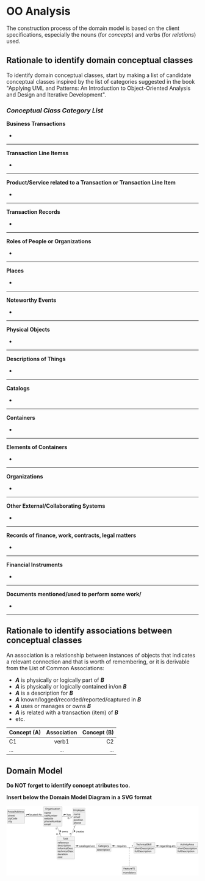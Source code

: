 # OO Analysis

The construction process of the domain model is based on the client specifications, especially the nouns (for _concepts_) and verbs (for _relations_) used.

## Rationale to identify domain conceptual classes
To identify domain conceptual classes, start by making a list of candidate conceptual classes inspired by the list of categories suggested in the book "Applying UML and Patterns: An Introduction to Object-Oriented Analysis and Design and Iterative Development".


### _Conceptual Class Category List_

**Business Transactions**

* 

---

**Transaction Line Itemss**

* 

---

**Product/Service related to a Transaction or Transaction Line Item**

* 

---

**Transaction Records**

* 

---  

**Roles of People or Organizations**

* 

---

**Places**

* 

---

**Noteworthy Events**

* 

---

**Physical Objects**

* 

---

**Descriptions of Things**

* 

---

**Catalogs**

* 

---

**Containers**

* 

---

**Elements of Containers**

* 

---

**Organizations**

* 

---

**Other External/Collaborating Systems**

* 

---

**Records of finance, work, contracts, legal matters**

* 

---

**Financial Instruments**

* 

---

**Documents mentioned/used to perform some work/**

* 

---


## Rationale to identify associations between conceptual classes

An association is a relationship between instances of objects that indicates a relevant connection and that is worth of remembering, or it is derivable from the List of Common Associations:

- **_A_** is physically or logically part of **_B_**
- **_A_** is physically or logically contained in/on **_B_**
- **_A_** is a description for **_B_**
- **_A_** known/logged/recorded/reported/captured in **_B_**
- **_A_** uses or manages or owns **_B_**
- **_A_** is related with a transaction (item) of **_B_**
- etc.


| Concept (A) 		|  Association   	|  Concept (B) |
|----------	   		|:-------------:		|------:       |
| C1  	| verb1    		 	| C2  |
| ...  	| ...    		 	| ...  |



## Domain Model

**Do NOT forget to identify concept atributes too.**

**Insert below the Domain Model Diagram in a SVG format**

![Domain Model](svg/project-domain-model.svg)